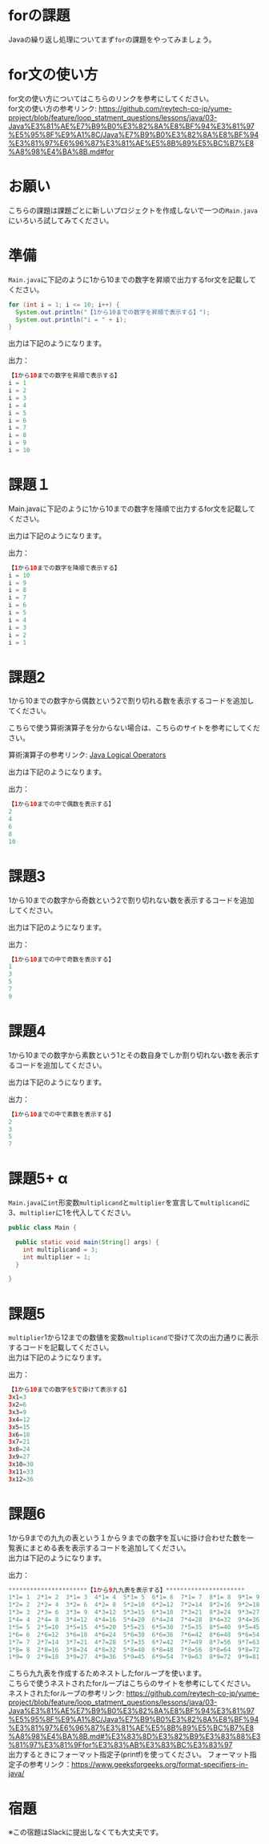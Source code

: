 # forの課題
Javaの繰り返し処理についてまず`for`の課題をやってみましょう。

# for文の使い方
for文の使い方についてはこちらのリンクを参考にしてください。    
for文の使い方の参考リンク: https://github.com/reytech-co-jp/yume-project/blob/feature/loop_statment_questions/lessons/java/03-Java%E3%81%AE%E7%B9%B0%E3%82%8A%E8%BF%94%E3%81%97%E5%95%8F%E9%A1%8C/Java%E7%B9%B0%E3%82%8A%E8%BF%94%E3%81%97%E6%96%87%E3%81%AE%E5%8B%89%E5%BC%B7%E8%A8%98%E4%BA%8B.md#for

# お願い

こちらの課題は課題ごとに新しいプロジェクトを作成しないで一つの`Main.java`にいろいろ試してみてください。

# 準備

`Main.java`に下記のように1から10までの数字を昇順で出力するfor文を記載してください。

```java
for (int i = 1; i <= 10; i++) {
  System.out.println("【1から10までの数字を昇順で表示する】");
  System.out.println("i = " + i);
}
```
出力は下記のようになります。

出力：
```java
【1から10までの数字を昇順で表示する】
i = 1
i = 2
i = 3
i = 4
i = 5
i = 6
i = 7
i = 8
i = 9
i = 10
```

# 課題１
Main.javaに下記のように1から10までの数字を降順で出力するfor文を記載してください。

出力は下記のようになります。

出力：
```java
【1から10までの数字を降順で表示する】
i = 10
i = 9
i = 8
i = 7
i = 6
i = 5
i = 4
i = 3
i = 2
i = 1
```

# 課題2
1から10までの数字から偶数という2で割り切れる数を表示するコードを追加してください。

こちらで使う算術演算子を分からない場合は、こちらのサイトを参考にしてください。

算術演算子の参考リンク: [Java Logical Operators](https://www.w3schools.com/java/java_operators.asp)

出力は下記のようになります。

出力：
```java
【1から10までの中で偶数を表示する】
2
4
6
8
10
```
# 課題3
1から10までの数字から奇数という2で割り切れない数を表示するコードを追加してください。

出力は下記のようになります。

出力：
```java
【1から10までの中で奇数を表示する】
1
3
5
7
9
```

# 課題4
1から10までの数字から素数という1とその数自身でしか割り切れない数を表示するコードを追加してください。

出力は下記のようになります。

出力：
```java
【1から10までの中で素数を表示する】
2
3
5
7
```

# 課題5+ α
`Main.java`に`int`形変数`multiplicand`と`multiplier`を宣言して`multiplicand`に3、`multiplier`に1を代入してください。

```java
public class Main {

  public static void main(String[] args) {
    int multiplicand = 3;
    int multiplier = 1;
  }

}
```
# 課題5
`multiplier`1から12までの数値を変数`multiplicand`で掛けて次の出力通りに表示するコードを記載してください。  
出力は下記のようになります。

出力：

```java
【1から10までの数字を5で掛けて表示する】
3x1=3
3x2=6
3x3=9
3x4=12
3x5=15
3x6=18
3x7=21
3x8=24
3x9=27
3x10=30
3x11=33
3x12=36
```
# 課題6
1から9までの九九の表という１から９までの数字を互いに掛け合わせた数を一覧表にまとめる表を表示するコードを追加してください。  
出力は下記のようになります。

出力：
```java
**********************【1から9九九表を表示する】**********************
1*1= 1  2*1= 2  3*1= 3  4*1= 4  5*1= 5  6*1= 6  7*1= 7  8*1= 8  9*1= 9  
1*2= 2  2*2= 4  3*2= 6  4*2= 8  5*2=10  6*2=12  7*2=14  8*2=16  9*2=18  
1*3= 3  2*3= 6  3*3= 9  4*3=12  5*3=15  6*3=18  7*3=21  8*3=24  9*3=27  
1*4= 4  2*4= 8  3*4=12  4*4=16  5*4=20  6*4=24  7*4=28  8*4=32  9*4=36  
1*5= 5  2*5=10  3*5=15  4*5=20  5*5=25  6*5=30  7*5=35  8*5=40  9*5=45  
1*6= 6  2*6=12  3*6=18  4*6=24  5*6=30  6*6=36  7*6=42  8*6=48  9*6=54  
1*7= 7  2*7=14  3*7=21  4*7=28  5*7=35  6*7=42  7*7=49  8*7=56  9*7=63  
1*8= 8  2*8=16  3*8=24  4*8=32  5*8=40  6*8=48  7*8=56  8*8=64  9*8=72  
1*9= 9  2*9=18  3*9=27  4*9=36  5*9=45  6*9=54  7*9=63  8*9=72  9*9=81  

```
こちら九九表を作成するためネストしたforループを使います。  
こちらで使うネストされたforループはこちらのサイトを参考にしてください。  
ネストされたforループの参考リンク: https://github.com/reytech-co-jp/yume-project/blob/feature/loop_statment_questions/lessons/java/03-Java%E3%81%AE%E7%B9%B0%E3%82%8A%E8%BF%94%E3%81%97%E5%95%8F%E9%A1%8C/Java%E7%B9%B0%E3%82%8A%E8%BF%94%E3%81%97%E6%96%87%E3%81%AE%E5%8B%89%E5%BC%B7%E8%A8%98%E4%BA%8B.md#%E3%83%8D%E3%82%B9%E3%83%88%E3%81%97%E3%81%9Ffor%E3%83%AB%E3%83%BC%E3%83%97  
出力するときにフォーマット指定子(printf)を使ってください。
フォーマット指定子の参考リンク：https://www.geeksforgeeks.org/format-specifiers-in-java/

# 宿題
※この宿題はSlackに提出しなくても大丈夫です。
